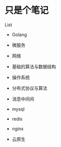 # 只是个笔记

List

- Golang

- 微服务

- 网络

- 基础的算法与数据结构

- 操作系统

- 分布式协议与算法

- 消息中间间

- mysql

- redis

- nginx

- 云原生

  

